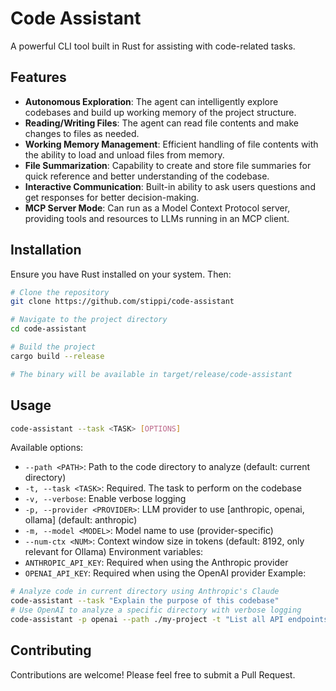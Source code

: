 # Code Assistant

A powerful CLI tool built in Rust for assisting with code-related tasks.

## Features

- **Autonomous Exploration**: The agent can intelligently explore codebases and build up working memory of the project structure.
- **Reading/Writing Files**: The agent can read file contents and make changes to files as needed.
- **Working Memory Management**: Efficient handling of file contents with the ability to load and unload files from memory.
- **File Summarization**: Capability to create and store file summaries for quick reference and better understanding of the codebase.
- **Interactive Communication**: Built-in ability to ask users questions and get responses for better decision-making.
- **MCP Server Mode**: Can run as a Model Context Protocol server, providing tools and resources to LLMs running in an MCP client.

## Installation

Ensure you have Rust installed on your system. Then:

```bash
# Clone the repository
git clone https://github.com/stippi/code-assistant

# Navigate to the project directory
cd code-assistant

# Build the project
cargo build --release

# The binary will be available in target/release/code-assistant
```

## Usage

```bash
code-assistant --task <TASK> [OPTIONS]
```
Available options:
- `--path <PATH>`: Path to the code directory to analyze (default: current directory)
- `-t, --task <TASK>`: Required. The task to perform on the codebase
- `-v, --verbose`: Enable verbose logging
- `-p, --provider <PROVIDER>`: LLM provider to use [anthropic, openai, ollama] (default: anthropic)
- `-m, --model <MODEL>`: Model name to use (provider-specific)
- `--num-ctx <NUM>`: Context window size in tokens (default: 8192, only relevant for Ollama)
Environment variables:
- `ANTHROPIC_API_KEY`: Required when using the Anthropic provider
- `OPENAI_API_KEY`: Required when using the OpenAI provider
Example:
```bash
# Analyze code in current directory using Anthropic's Claude
code-assistant --task "Explain the purpose of this codebase"
# Use OpenAI to analyze a specific directory with verbose logging
code-assistant -p openai --path ./my-project -t "List all API endpoints" -v
```

## Contributing

Contributions are welcome! Please feel free to submit a Pull Request.
